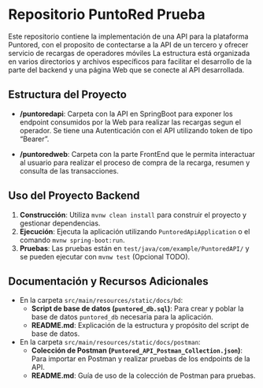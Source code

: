 # Repositorio PuntoRed Prueba

Este repositorio contiene la implementación de una API para la plataforma Puntored, con el proposito de contectarse a la API de un tercero y ofrecer servicio de recargas de operadores móviles
La estructura está organizada en varios directorios y archivos específicos para facilitar el desarrollo de la parte del backend y una página Web que se conecte al API desarrollada.

## Estructura del Proyecto

- **/puntoredapi**: Carpeta con la API en SpringBoot para exponer los endpoint consumidos por la Web para realizar las recargas segun el operador. Se tiene una Autenticación con el API utilizando token de tipo “Bearer”.

- **/puntoredweb**: Carpeta con la parte FrontEnd que le permita interactuar al usuario para realizar el proceso de compra de la recarga,  resumen y consulta de las transacciones.

## Uso del Proyecto **Backend**

1. **Construcción**: Utiliza `mvnw clean install` para construir el proyecto y gestionar dependencias.
2. **Ejecución**: Ejecuta la aplicación utilizando `PuntoredApiApplication` o el comando `mvnw spring-boot:run`.
3. **Pruebas**: Las pruebas están en `test/java/com/example/PuntoredAPI/` y se pueden ejecutar con `mvnw test` (Opcional TODO).

## Documentación y Recursos Adicionales

- En la carpeta `src/main/resources/static/docs/bd`:
  - **Script de base de datos (`puntored_db.sql`)**: Para crear y poblar la base de datos `puntored_db` necesaria para la aplicación.
  - **README.md**: Explicación de la estructura y propósito del script de base de datos.
- En la carpeta `src/main/resources/static/docs/postman`:
  - **Colección de Postman (`Puntored_API_Postman_Collection.json`)**: Para importar en Postman y realizar pruebas de los endpoints de la API.
  - **README.md**: Guía de uso de la colección de Postman para pruebas.

